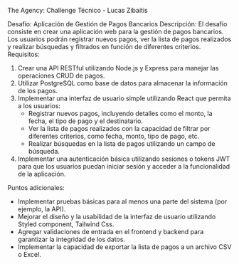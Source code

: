 The Agency: Challenge Técnico - Lucas Zibaitis

Desafío: Aplicación de Gestión de Pagos Bancarios
Descripción: El desafío consiste en crear una aplicación web para la gestión de pagos bancarios. Los usuarios podrán registrar nuevos pagos, ver la lista de pagos realizados y realizar búsquedas y filtrados en función de diferentes criterios.
Requisitos:

1. Crear una API RESTful utilizando Node.js y Express para manejar las operaciones CRUD de pagos.
2. Utilizar PostgreSQL como base de datos para almacenar la información de los pagos.
3. Implementar una interfaz de usuario simple utilizando React que permita a los usuarios:
   - Registrar nuevos pagos, incluyendo detalles como el monto, la fecha, el tipo de pago y el destinatario.
   - Ver la lista de pagos realizados con la capacidad de filtrar por diferentes criterios, como fecha, monto, tipo de pago, etc.
   - Realizar búsquedas en la lista de pagos utilizando un campo de búsqueda.
4. Implementar una autenticación básica utilizando sesiones o tokens JWT para que los usuarios puedan iniciar sesión y acceder a la funcionalidad de la aplicación.

Puntos adicionales:

- Implementar pruebas básicas para al menos una parte del sistema (por ejemplo, la API).
- Mejorar el diseño y la usabilidad de la interfaz de usuario utilizando Styled component, Tailwind Css.
- Agregar validaciones de entrada en el frontend y backend para garantizar la integridad de los datos.
- Implementar la capacidad de exportar la lista de pagos a un archivo CSV o Excel.
